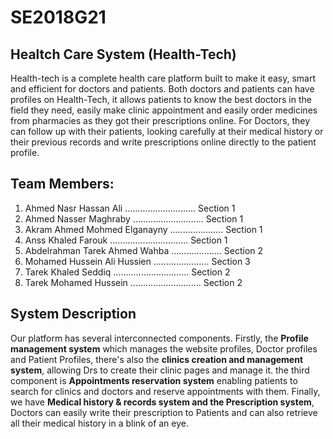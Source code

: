 # SE2018G21


## Healtch Care System (Health-Tech)

Health-tech is a complete health care platform built to make it easy, smart and efficient
for doctors and patients.
Both doctors and patients can have profiles on Health-Tech, it allows patients to know the
best doctors in the field they need, easily make clinic appointment and easily order
medicines from pharmacies as they got their prescriptions online.
For Doctors, they can follow up with their patients, looking carefully at their medical
history or their previous records and write prescriptions online directly to the patient
profile.



## Team Members:

1. Ahmed Nasr Hassan Ali ............................ Section 1
2. Ahmed Nasser Maghraby ............................ Section 1
3. Akram Ahmed Mohmed Elganayny ..................... Section 1
4. Anss Khaled Farouk ............................... Section 1      
5. Abdelrahman Tarek Ahmed Wahba .................... Section 2
6. Mohamed Hussein Ali Hussien ...................... Section 3
7. Tarek Khaled Seddiq .............................. Section 2
8. Tarek Mohamed Hussein ............................ Section 2




## System Description

Our platform has several interconnected components. Firstly, the **Profile management system** which manages the website profiles, Doctor profiles and Patient Profiles, there's also the **clinics creation and management system**, allowing Drs to create their clinic pages and manage it. the third component is **Appointments reservation system** enabling patients to search for clinics and doctors and reserve appointments with them. Finally,  we have **Medical history & records system and the Prescription system**, Doctors can easily write their prescription to Patients and can also retrieve all their medical history in a blink of an eye.
